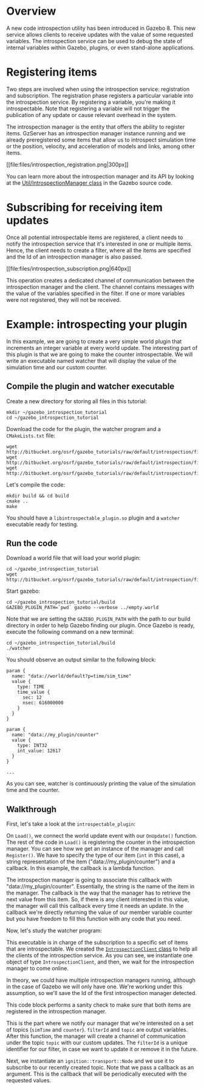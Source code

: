 # Overview

A new code introspection utility has been introduced in Gazebo 8. This new
service allows clients to receive updates with the value of some requested
variables. The introspection service can be used to debug the state of internal
variables within Gazebo, plugins, or even stand-alone applications.

# Registering items

Two steps are involved when using the introspection service: registration and subscription. The registration phase registers a particular variable into the
introspection service. By registering a variable, you're making it
introspectable. Note that registering a variable will not trigger the
publication of any update or cause relevant overhead in the system.

The introspection manager is the entity that offers the ability to register
items. GzServer has an introspection manager instance running and we already
preregistered some items that allow us to introspect simulation time or the
position, velocity, and acceleration of models and links, among other items.

[[file:files/introspection_registration.png|300px]]

You can learn more about the introspection manager and its API by looking at the
[Util/IntrospectionManager class](http://osrf-distributions.s3.amazonaws.com/gazebo/api/dev/classgazebo_1_1util_1_1IntrospectionManager.html) in the Gazebo source code.

# Subscribing for receiving item updates

Once all potential introspectable items are registered, a client needs to
notify the introspection service that it's interested in one or multiple items.
Hence, the client needs to create a filter, where all the items are specified
and the Id of an introspection manager is also passed.

[[file:files/introspection_subscription.png|640px]]

This operation creates a dedicated channel of communication
between the introspection manager and the client. The channel contains
messages with the value of the variables specified in the filter.
If one or more variables were not registered, they will not be received.

# Example: introspecting your plugin

In this example, we are going to create a very simple world plugin that
increments an integer variable at every world update. The interesting part of
this plugin is that we are going to make the counter introspectable. We will
write an executable named watcher that will display the value of the simulation
time and our custom counter.


## Compile the plugin and watcher executable

Create a new directory for storing all files in this tutorial:

~~~
mkdir ~/gazebo_introspection_tutorial
cd ~/gazebo_introspection_tutorial
~~~

Download the code for the plugin, the watcher program and a `CMakeLists.txt` file:

~~~
wget http://bitbucket.org/osrf/gazebo_tutorials/raw/default/introspection/files/introspectable_plugin.cc
wget http://bitbucket.org/osrf/gazebo_tutorials/raw/default/introspection/files/watcher.cc
wget http://bitbucket.org/osrf/gazebo_tutorials/raw/default/introspection/files/CMakeLists.txt
~~~

Let's compile the code:

~~~
mkdir build && cd build
cmake ..
make
~~~

You should have a `libintrospectable_plugin.so` plugin and a `watcher` executable
ready for testing.

## Run the code

Download a world file that will load your world plugin:

~~~
cd ~/gazebo_introspection_tutorial
wget http://bitbucket.org/osrf/gazebo_tutorials/raw/default/introspection/files/empty.world
~~~

Start gazebo:

~~~
cd ~/gazebo_introspection_tutorial/build
GAZEBO_PLUGIN_PATH=`pwd` gazebo --verbose ../empty.world
~~~

Note that we are setting the `GAZEBO_PLUGIN_PATH` with the path to our build
directory in order to help Gazebo finding our plugin. Once Gazebo is ready,
execute the following command on a new terminal:

~~~
cd ~/gazebo_introspection_tutorial/build
./watcher
~~~

You should observe an output similar to the following block:

~~~
param {
  name: "data://world/default?p=time/sim_time"
  value {
    type: TIME
    time_value {
      sec: 12
      nsec: 616000000
    }
  }
}

param {
  name: "data://my_plugin/counter"
  value {
    type: INT32
    int_value: 12617
  }
}

...
~~~

As you can see, watcher is continuously printing the value of the simulation
time and the counter.

## Walkthrough

First, let's take a look at the `introspectable_plugin`:

<include src='http://bitbucket.org/osrf/gazebo_tutorials/raw/default/introspection/files/introspectable_plugin.cc' />

On `Load()`, we connect the world update event with our `OnUpdate()` function.
The rest of the code in `Load()` is registering the counter in the
introspection manager. You can see how we get an instance of the manager and
call `Register()`. We have to specify the type of our item (`int` in this case), a
string representation of the item ("data://my_plugin/counter") and a callback.
In this example, the callback is a lambda function.

The introspection manager is going to associate this callback with
"data://my_plugin/counter". Essentially, the string is the name of the item in
the manager. The callback is the way that the manager has to retrieve the next
value from this item. So, if there is any client interested in this value, the
manager will call this callback every time it needs an update. In the callback
we're directly returning the value of our member variable counter but you have
freedom to fill this function with any code that you need.

Now, let's study the watcher program:

<include from='/  \/\/ Use the introspection service/' to='/      std::chrono::seconds\(2\)\);/' src="http://bitbucket.org/osrf/gazebo_tutorials/raw/default/introspection/files/watcher.cc"/>

This executable is in charge of the subscription to a specific set of items that
are introspectable. We created the [`IntrospectionClient` class](http://osrf-distributions.s3.amazonaws.com/gazebo/api/dev/classgazebo_1_1util_1_1IntrospectionClient.html) to help all the
clients of the introspection service. As you can see, we instantiate one object
of type `IntrospectionClient`, and then, we wait for the introspection manager to
come online.

<include from='/  \/\/ Pick up the first manager/' to='/managerIds.begin\(\);/' src="http://bitbucket.org/osrf/gazebo_tutorials/raw/default/introspection/files/watcher.cc"/>

In theory, we could have multiple introspection managers running, although in
the case of Gazebo we will only have one. We're working under this assumption,
so we'll save the Id of the first introspection manager detected.

<include from='/  \/\/ Check if \"sim_time\" is registered/' to='/  \/\/ The variables to watch are registerd/' src="http://bitbucket.org/osrf/gazebo_tutorials/raw/default/introspection/files/watcher.cc"/>

This code block performs a sanity check to make sure that both items are
registered in the introspection manager.

<include from='/  \/\/ Create a filter for watching the items/' to='/waitForShutdown\(\);/' src="http://bitbucket.org/osrf/gazebo_tutorials/raw/default/introspection/files/watcher.cc"/>

This is the part where we notify our manager that we're interested on a set of
topics (`simTime` and `counter`). `filterId` and `topic` are output variables. After
this function, the manager will create a channel of communication under the
topic `topic` with our custom updates. The `filterId` is a unique identifier for
our filter, in case we want to update it or remove it in the future.

Next, we instantiate an `ignition::transport::Node` and we use it to subscribe to
our recently created topic. Note that we pass a callback as an argument. This is
the callback that will be periodically executed with the requested values.

